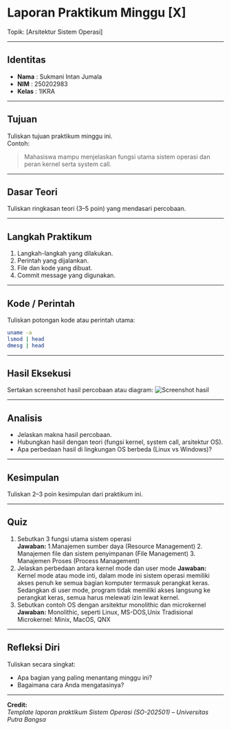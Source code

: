 
# Laporan Praktikum Minggu [X]
Topik: [Arsitektur Sistem Operasi]

---

## Identitas
- **Nama**  : Sukmani Intan Jumala  
- **NIM**   : 250202983  
- **Kelas** : 1IKRA

---

## Tujuan
Tuliskan tujuan praktikum minggu ini.  
Contoh:  
> Mahasiswa mampu menjelaskan fungsi utama sistem operasi dan peran kernel serta system call.

---

## Dasar Teori
Tuliskan ringkasan teori (3–5 poin) yang mendasari percobaan.

---

## Langkah Praktikum
1. Langkah-langkah yang dilakukan.  
2. Perintah yang dijalankan.  
3. File dan kode yang dibuat.  
4. Commit message yang digunakan.

---

## Kode / Perintah
Tuliskan potongan kode atau perintah utama:
```bash
uname -a
lsmod | head
dmesg | head
```

---

## Hasil Eksekusi
Sertakan screenshot hasil percobaan atau diagram:
![Screenshot hasil](screenshots/example.png)

---

## Analisis
- Jelaskan makna hasil percobaan.  
- Hubungkan hasil dengan teori (fungsi kernel, system call, arsitektur OS).  
- Apa perbedaan hasil di lingkungan OS berbeda (Linux vs Windows)?  

---

## Kesimpulan
Tuliskan 2–3 poin kesimpulan dari praktikum ini.

---

## Quiz
1. Sebutkan 3 fungsi utama sistem operasi  
   **Jawaban:** 1.Manajemen sumber daya (Resource Management)
   2. Manajemen file dan sistem penyimpanan (File Management)
   3. Manajemen Proses (Process Management)
2. Jelaskan perbedaan antara kernel mode dan user mode
   **Jawaban:** Kernel mode atau mode inti, dalam mode ini sistem operasi memiliki akses penuh ke semua bagian komputer termasuk perangkat keras. Sedangkan di user mode, program tidak memiliki akses langsung ke perangkat keras, semua harus melewati izin lewat kernel.  
3. Sebutkan contoh OS dengan arsitektur monolithic dan microkernel 
   **Jawaban:** Monolithic, seperti Linux, MS-DOS,Unix Tradisional
   Microkernel: Minix, MacOS, QNX  

---

## Refleksi Diri
Tuliskan secara singkat:
- Apa bagian yang paling menantang minggu ini?  
- Bagaimana cara Anda mengatasinya?  

---

**Credit:**  
_Template laporan praktikum Sistem Operasi (SO-202501) – Universitas Putra Bangsa_
